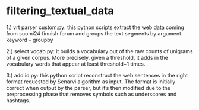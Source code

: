 # filtering_textual_data

1.) vrt parser custom.py: this python scripts extract the
web data coming from suomi24 finnish forum and
groups the text segments by argument keyword –
groupby

2.) select vocab.py: it builds a vocabulary out of the raw
counts of unigrams of a given corpus. More precisely,
given a threshold, it adds in the vocabulary words that
appear at least threshold+1 times.

3.) add id.py: this python script reconstruct the web sentences in the right format requested by Senarvi algorithm as input. The format is initially correct when
output by the parser, but it’s then modified due to the
preprocessing phase that removes symbols such as underscores and hashtags.
